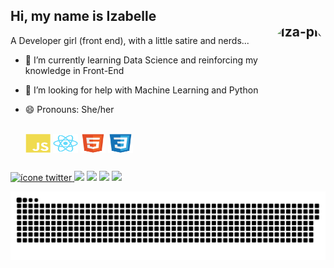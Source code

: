 ## Hi, my name is Izabelle <div> <img align="right" alt="Iza-pic" height="150" style="border-radius:200px;" src="https://mir-s3-cdn-cf.behance.net/project_modules/max_1200/5eeea355389655.59822ff824b72.gif"> </div>
A Developer girl (front end), with a little satire and nerds...
- 🌱 I’m currently learning Data Science and reinforcing my knowledge in Front-End
- 🤔 I’m looking for help with Machine Learning and Python
- 😄 Pronouns: She/her


  <div style="display: inline_block"><br>
  <img align="center" alt="Iza-Js" height="30" width="40" src="https://raw.githubusercontent.com/devicons/devicon/master/icons/javascript/javascript-plain.svg">
  <img align="center" alt="Iza-React" height="30" width="40" src="https://raw.githubusercontent.com/devicons/devicon/master/icons/react/react-original.svg">
  <img align="center" alt="Iza-HTML" height="30" width="40" src="https://raw.githubusercontent.com/devicons/devicon/master/icons/html5/html5-original.svg">
  <img align="center" alt="Iza-CSS" height="30" width="40" src="https://raw.githubusercontent.com/devicons/devicon/master/icons/css3/css3-original.svg">
</div>
  
  ##
  
  <div> 
  <a href="https://twitter.com/aizabellesouza" target="_blank"> <img src="https://img.shields.io/badge/twitter-%230077B5?style=for-the-badge&logo=twitter&logoColor=white" alt="ícone twitter"</a>
 	<a href="https://www.twitch.tv/ysla_hayabusa" target="_blank"><img src="https://img.shields.io/badge/Twitch-9146FF?style=for-the-badge&logo=twitch&logoColor=white" target="_blank"></a>
 <a href="https://docs.microsoft.com/pt-br/users/izabellesouza/" target="_blank"><img src="https://img.shields.io/badge/microsoft-learning-%23E4405F?style=for-the-badge&logo=&logoColor=white"></a>
  <a href="https://www.linkedin.com/in/izabelle-souza" target="_blank"><img src="https://img.shields.io/badge/-LinkedIn-%230077B5?style=for-the-badge&logo=linkedin&logoColor=white" target="_blank"></a>
  <a href="https://discord.com/channels/@me/796496557830045776" target="_blank"><img src="https://img.shields.io/badge/Discord-7289DA?style=for-the-badge&logo=discord&logoColor=white" target="_blank"></a> 
 
  ![Snake animation](https://github.com/izabellesouza/izabellesouza/blob/output/github-contribution-grid-snake.svg)
 
</div>

  
